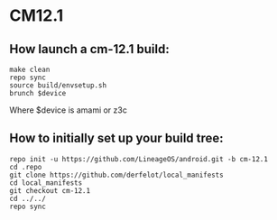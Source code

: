# CM12.1

## How launch a cm-12.1 build:
```
make clean  
repo sync  
source build/envsetup.sh  
brunch $device  
```
Where $device is amami or z3c

## How to initially set up your build tree:
```
repo init -u https://github.com/LineageOS/android.git -b cm-12.1 
cd .repo
git clone https://github.com/derfelot/local_manifests 
cd local_manifests 
git checkout cm-12.1 
cd ../../ 
repo sync
```
